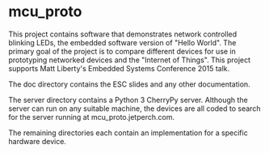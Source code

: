 mcu_proto
=========

This project contains software that demonstrates network controlled blinking
LEDs, the embedded software version of "Hello World".  The primary goal of the
project is to compare different devices for use in prototyping networked 
devices and the "Internet of Things".  This project supports Matt Liberty's 
Embedded Systems Conference 2015 talk.

The doc directory contains the ESC slides and any other documentation.

The server directory contains a Python 3 CherryPy server.  Although the server
can run on any suitable machine, the devices are all coded to search for the
server running at mcu_proto.jetperch.com.  

The remaining directories each contain an implementation for a specific 
hardware device.
